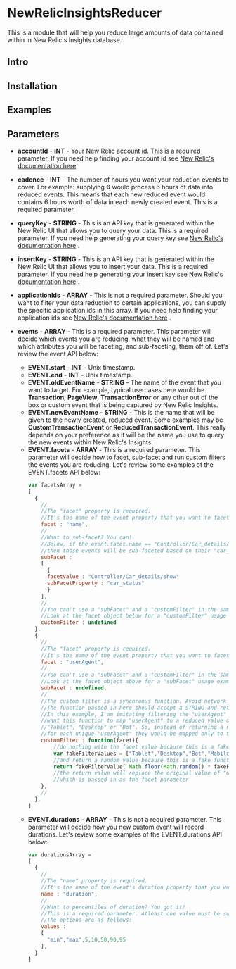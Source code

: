 # NewRelicInsightsReducer
This is a module that will help you reduce large amounts of data contained within in New Relic's Insights database.

## Intro

## Installation

## Examples

## Parameters
* **accountId** - **INT** - Your New Relic account id. This is a required parameter. If you need help finding your account id see [New Relic's documentation here](https://docs.newrelic.com/docs/accounts-partnerships/accounts/account-setup/account-id). 

* **cadence** - **INT** - The number of hours you want your reduction events to cover. For example: supplying **6** would process 6 hours of data into reduced events. This means that each new reduced event would contains 6 hours worth of data in each newly created event. This is a required parameter.  

* **queryKey** - **STRING** - This is an API key that is generated within the New Relic UI that allows you to query your data. This is a required parameter. If you need help generating your query key see [New Relic's documentation here](https://docs.newrelic.com/docs/insights/insights-api/get-data/query-insights-event-data-api#register) . 

* **insertKey** - **STRING** - This is an API key that is generated within the New Relic UI that allows you to insert your data. This is a required parameter. If you need help generating your insert key see [New Relic's documentation here](https://docs.newrelic.com/docs/insights/insights-api/get-data/query-insights-event-data-api#register) . 

* **applicationIds** - **ARRAY** - This is not a required parameter. Should you want to filter your data reduction to certain applications, you can supply the specific application ids in this array. If you need help finding your application ids see [New Relic's documentation here](https://docs.newrelic.com/docs/apis/rest-api-v2/api-explorer-v2/retrieve-metric-timeslice-data-your-app-explorer#app_id) . 

* **events** - **ARRAY** - This is a required parameter. This parameter will decide which events you are reducing, what they will be named and which attributes you will be faceting, and sub-faceting, them off of. Let's review the event API below:  
    
    * **EVENT.start** - **INT** - Unix timestamp.
    * **EVENT.end** - **INT** - Unix timestamp.
    * **EVENT.oldEventName** - **STRING** - The name of the event that you want to target. For example, typical use cases here would be **Transaction**, **PageView**, **TransactionError** or any other out of the box or custom event that is being captured by New Relic Insights.
    * **EVENT.newEventName** - **STRING** - This is the name that will be given to the newly created, reduced event. Some examples may be **CustomTransactionEvent** or **ReducedTransactionEvent**. This really depends on your preference as it will be the name you use to query the new events within New Relic's Insights.
    * **EVENT.facets** - **ARRAY** - This is a required parameter. This parameter will decide how to facet, sub-facet and run custom filters the events you are reducing. Let's review some examples of the EVENT.facets API below:
        ```javascript
        var facetsArray = 
        [
          {
            //
            //The "facet" property is required. 
            //It's the name of the event property that you want to facet.
            facet : "name",
            //
            //Want to sub-facet? You can! 
            //Below, if the event.facet.name == "Controller/Car_details/show"
            //then those events will be sub-faceted based on their "car_status" property.
            subFacet : 
            [
              {
              facetValue : "Controller/Car_details/show"
              subFacetProperty : "car_status"
              }
            ],
            //
            //You can't use a "subFacet" and a "customFilter" in the same facet object.
            //Look at the facet object below for a "customFilter" usage example.
            customFilter : undefined 
          },
          {
            //
            //The "facet" property is required. 
            //It's the name of the event property that you want to facet.
            facet : "userAgent",
            //
            //You can't use a "subFacet" and a "customFilter" in the same facet object.
            //Look at the facet object above for a "subFacet" usage example.
            subFacet : undefined,
            //
            //The custom filter is a synchronus function. Avoid network calls here.
            //The function passed in here should accept a STRING and return a STRING.
            //In this example, I am imitating filtering the "userAgent" and I would
            //want this function to map "userAgent" to a reduced value of "Mobile",
            //"Tablet", "Desktop" or "Bot". So, instead of returning a reduced event
            //for each unique "userAgent" they would be mapped only to these 4 values.
            customFilter : function(facet){
                //do nothing with the facet value because this is a fake function
                var fakeFilterValues = ["Tablet","Desktop","Bot","Mobile"];
                //and return a random value because this is a fake function
                return fakeFilterValue[ Math.floor(Math.random() * fakeFilterValues.length) ];
                //the return value will replace the original value of "userAgent"
                //which is passed in as the facet parameter
            },
            //
          },
        ]
        ```
    * **EVENT.durations** - **ARRAY** - This is not a required parameter. This parameter will decide how you new custom event will record durations. Let's review some examples of the EVENT.durations API below:
        ```javascript
        var durationsArray = 
        [
          {
            //
            //The "name" property is required. 
            //It's the name of the event's duration property that you want to retrieve.
            name : "duration",
            //
            //Want to percentiles of duration? You got it! 
            //This is a required parameter. Atleast one value must be supplied.
            //The options are as follows:
            values : 
            [
              "min","max",5,10,50,90,95
            ],
          }
        ]
        ```
  


